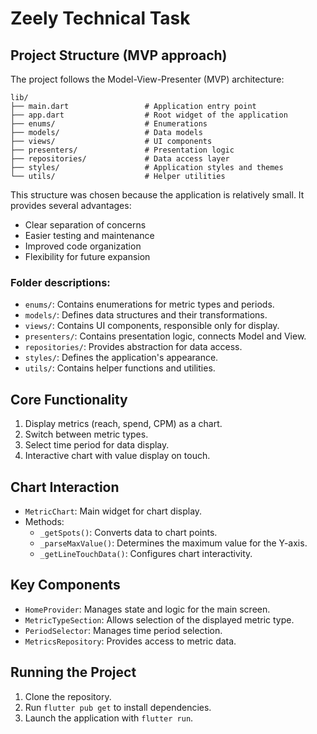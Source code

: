 # Zeely Technical Task

## Project Structure (MVP approach)

The project follows the Model-View-Presenter (MVP) architecture:

```
lib/
├── main.dart                 # Application entry point
├── app.dart                  # Root widget of the application
├── enums/                    # Enumerations
├── models/                   # Data models
├── views/                    # UI components
├── presenters/               # Presentation logic
├── repositories/             # Data access layer
├── styles/                   # Application styles and themes
└── utils/                    # Helper utilities
```

This structure was chosen because the application is relatively small. It provides several advantages:
- Clear separation of concerns
- Easier testing and maintenance
- Improved code organization
- Flexibility for future expansion

### Folder descriptions:

- `enums/`: Contains enumerations for metric types and periods.
- `models/`: Defines data structures and their transformations.
- `views/`: Contains UI components, responsible only for display.
- `presenters/`: Contains presentation logic, connects Model and View.
- `repositories/`: Provides abstraction for data access.
- `styles/`: Defines the application's appearance.
- `utils/`: Contains helper functions and utilities.

## Core Functionality

1. Display metrics (reach, spend, CPM) as a chart.
2. Switch between metric types.
3. Select time period for data display.
4. Interactive chart with value display on touch.

## Chart Interaction

- `MetricChart`: Main widget for chart display.
- Methods:
  - `_getSpots()`: Converts data to chart points.
  - `_parseMaxValue()`: Determines the maximum value for the Y-axis.
  - `_getLineTouchData()`: Configures chart interactivity.

## Key Components

- `HomeProvider`: Manages state and logic for the main screen.
- `MetricTypeSection`: Allows selection of the displayed metric type.
- `PeriodSelector`: Manages time period selection.
- `MetricsRepository`: Provides access to metric data.

## Running the Project

1. Clone the repository.
2. Run `flutter pub get` to install dependencies.
3. Launch the application with `flutter run`.